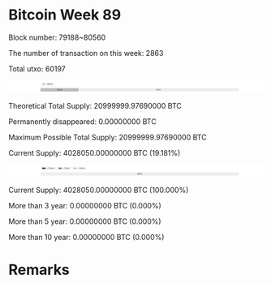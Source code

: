 # Bitcoin Week 89

Block number: 79188~80560

The number of transaction on this week: 2863

Total utxo: 60197

![](../images/mined_week89.png)

Theoretical Total Supply: 20999999.97690000 BTC

Permanently disappeared: 0.00000000 BTC

Maximum Possible Total Supply: 20999999.97690000 BTC

Current Supply: 4028050.00000000 BTC (19.181%)

![](../images/year_week89.png)


Current Supply: 4028050.00000000 BTC (100.000%)

More than 3 year: 0.00000000 BTC (0.000%)

More than 5 year: 0.00000000 BTC (0.000%)

More than 10 year: 0.00000000 BTC (0.000%)

# Remarks

